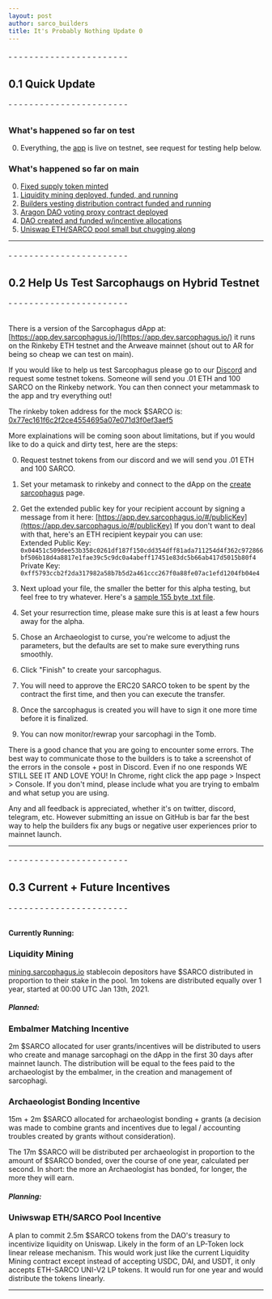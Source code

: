 ```yaml
---
layout: post
author: sarco_builders
title: It's Probably Nothing Update 0
---
```

###### - - - - - - - - - - - - - - - - - - - - - - -
## 0.1 Quick Update
###### - - - - - - - - - - - - - - - - - - - - - - -

### What's happened so far on test

0. Everything, the [app](https://app.dev.sarcophagus.io/#/tomb) is live on testnet, see request for testing help below. 

### What's happened so far on main

0. [Fixed supply token minted](https://etherscan.io/token/0x7697b462a7c4ff5f8b55bdbc2f4076c2af9cf51a)
1. [Liquidity mining deployed, funded, and running](https://etherscan.io/address/0x7a9a0d2ae824ba57a5fe7dabaf7e6846021d4e8e)
2. [Builders vesting distribution contract funded and running](https://etherscan.io/address/0xe79a907147055fbc9dee9f337c5746271b045122)
3. [Aragon DAO voting proxy contract deployed](https://client.aragon.org/#/sarcophagus.aragonid.eth)
4. [DAO created and funded w/incentive allocations](https://client.aragon.org/#/sarcophagus/0x3299f6a52983ba00ffaa0d8c2d5075ca3f3b7991/)
5. [Uniswap ETH/SARCO pool small but chugging along](https://info.uniswap.org/token/0x7697b462a7c4ff5f8b55bdbc2f4076c2af9cf51a)

---

###### - - - - - - - - - - - - - - - - - - - - - - -
## 0.2 Help Us Test Sarcophaugs on Hybrid Testnet
###### - - - - - - - - - - - - - - - - - - - - - - -


There is a version of the Sarcophagus dApp at: [https://app.dev.sarcophagus.io/](https://app.dev.sarcophagus.io/) it runs on the Rinkeby ETH testnet and the Arweave mainnet (shout out to AR for being so cheap we can test on main). 

If you would like to help us test Sarcophagus please go to our [Discord](https://discord.gg/XPNKEZW) and request some testnet tokens. Someone will send you .01 ETH and 100 SARCO on the Rinkeby network. You can then connect your metammask to the app and try everything out! 

The rinkeby token address for the mock $SARCO is: [0x77ec161f6c2f2ce4554695a07e071d3f0ef3aef5](https://rinkeby.etherscan.io/token/0x77ec161f6c2f2ce4554695a07e071d3f0ef3aef5)

More explainations will be coming soon about limitations, but if you would like to do a quick and dirty test, here are the steps: 

0. Request testnet tokens from our discord and we will send you .01 ETH and 100 SARCO.

1. Set your metamask to rinkeby and connect to the dApp on the [create sarcophagus](https://app.dev.sarcophagus.io/#/create) page.

2. Get the extended public key for your recipient account by signing a message from it here: [https://app.dev.sarcophagus.io/#/publicKey](https://app.dev.sarcophagus.io/#/publicKey) 
If you don't want to deal with that, here's an ETH recipient keypair you can use: <br>
Extended Public Key:
`0x04451c509dee53b358c0261df187f150cdd354dff81ada711254d4f362c972866bf506b18d4a8817e1fae39c5c9dc0a4abeff17451e83dc5b66ab417d5015b80f4`<br>
Private Key: 
`0xff5793ccb2f2da317982a58b7b5d2a461ccc267f0a88fe07ac1efd1204fb04e4`

3. Next upload your file, the smaller the better for this alpha testing, but feel free to try whatever. Here's a [sample 155 byte .txt file]({{site.baseurl}}/assets/files/sarco_test_key.txt).

4. Set your resurrection time, please make sure this is at least a few hours away for the alpha. 

5. Chose an Archaeologist to curse, you're welcome to adjust the parameters, but the defaults are set to make sure everything runs smoothly.

6. Click "Finish" to create your sarcophagus.

7. You will need to approve the ERC20 SARCO token to be spent by the contract the first time, and then you can execute the transfer. 

8. Once the sarcophagus is created you will have to sign it one more time before it is finalized. 

9. You can now monitor/rewrap your sarcophagi in the Tomb. 

There is a good chance that you are going to encounter some errors. The best way to communicate those to the builders is to take a screenshot of the errors in the console + post in Discord. Even if no one responds WE STILL SEE IT AND LOVE YOU! In Chrome, right click the app page > Inspect > Console. If you don't mind, please include what you are trying to embalm and what setup you are using. 

Any and all feedback is appreciated, whether it's on twitter, discord, telegram, etc. However submitting an issue on GitHub is bar far the best way to help the builders fix any bugs or negative user experiences prior to mainnet launch. 

----
###### - - - - - - - - - - - - - - - - - - - - - - -
## 0.3 Current + Future Incentives
###### - - - - - - - - - - - - - - - - - - - - - - -


#### Currently Running:

### Liquidity Mining 
[mining.sarcophagus.io](https://mining.sarcophagus.io) stablecoin depositors have $SARCO distributed in proportion to their stake in the pool. 1m tokens are distributed equally over 1 year, started at 00:00 UTC Jan 13th, 2021.

##### Planned:

### Embalmer Matching Incentive

2m $SARCO allocated for user grants/incentives will be distributed to users who create and manage sarcophagi on the dApp in the first 30 days after mainnet launch. The distribution will be equal to the fees paid to the archaeologist by the embalmer, in the creation and management of sarcophagi. 

### Archaeologist Bonding Incentive

15m + 2m $SARCO allocated for archaeologist bonding + grants (a decision was made to combine grants and incentives due to legal / accounting troubles created by grants without consideration). 

The 17m $SARCO will be distributed per archaeologist in proportion to the amount of $SARCO bonded, over the course of one year, calculated per second. In short: the more an Archaeologist has bonded, for longer, the more they will earn.   

##### Planning:

### Uniwswap ETH/SARCO Pool Incentive

A plan to commit 2.5m $SARCO tokens from the DAO's treasury to incentivize liquidity on Uniswap. Likely in the form of an LP-Token lock linear release mechanism. This would work just like the current Liquidity Mining contract except instead of accepting USDC, DAI, and USDT, it only accepts ETH-SARCO UNI-V2 LP tokens. It would run for one year and would distribute the tokens linearly. 


---